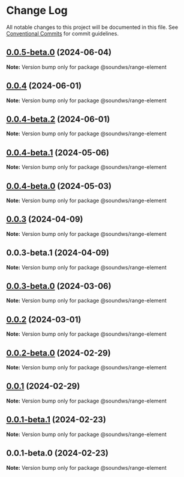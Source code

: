 # Change Log

All notable changes to this project will be documented in this file.
See [Conventional Commits](https://conventionalcommits.org) for commit guidelines.

## [0.0.5-beta.0](https://github.com/sound-ws/range-element/compare/@soundws/range-element@0.0.4...@soundws/range-element@0.0.5-beta.0) (2024-06-04)

**Note:** Version bump only for package @soundws/range-element





## [0.0.4](https://github.com/sound-ws/range-element/compare/@soundws/range-element@0.0.4-beta.2...@soundws/range-element@0.0.4) (2024-06-01)

**Note:** Version bump only for package @soundws/range-element





## [0.0.4-beta.2](https://github.com/sound-ws/range-element/compare/@soundws/range-element@0.0.4-beta.1...@soundws/range-element@0.0.4-beta.2) (2024-06-01)

**Note:** Version bump only for package @soundws/range-element





## [0.0.4-beta.1](https://github.com/sound-ws/range-element/compare/@soundws/range-element@0.0.4-beta.0...@soundws/range-element@0.0.4-beta.1) (2024-05-06)

**Note:** Version bump only for package @soundws/range-element





## [0.0.4-beta.0](https://github.com/sound-ws/range-element/compare/@soundws/range-element@0.0.3...@soundws/range-element@0.0.4-beta.0) (2024-05-03)

**Note:** Version bump only for package @soundws/range-element





## [0.0.3](https://github.com/sound-ws/range-element/compare/@soundws/range-element@0.0.3-beta.1...@soundws/range-element@0.0.3) (2024-04-09)

**Note:** Version bump only for package @soundws/range-element





## 0.0.3-beta.1 (2024-04-09)

**Note:** Version bump only for package @soundws/range-element





## [0.0.3-beta.0](https://github.com/sound-ws/range-element/compare/@soundws/range-element@0.0.2...@soundws/range-element@0.0.3-beta.0) (2024-03-06)

**Note:** Version bump only for package @soundws/range-element





## [0.0.2](https://github.com/sound-ws/range-element/compare/@soundws/range-element@0.0.2-beta.0...@soundws/range-element@0.0.2) (2024-03-01)

**Note:** Version bump only for package @soundws/range-element





## [0.0.2-beta.0](https://github.com/sound-ws/range-element/compare/@soundws/range-element@0.0.1...@soundws/range-element@0.0.2-beta.0) (2024-02-29)

**Note:** Version bump only for package @soundws/range-element





## [0.0.1](https://github.com/sound-ws/range-element/compare/@soundws/range-element@0.0.1-beta.1...@soundws/range-element@0.0.1) (2024-02-29)

**Note:** Version bump only for package @soundws/range-element





## [0.0.1-beta.1](https://github.com/sound-ws/range-element/compare/@soundws/range-element@0.0.1-beta.0...@soundws/range-element@0.0.1-beta.1) (2024-02-23)

**Note:** Version bump only for package @soundws/range-element





## 0.0.1-beta.0 (2024-02-23)

**Note:** Version bump only for package @soundws/range-element
